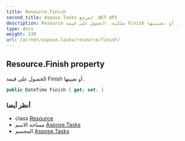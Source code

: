 ```yaml
---
title: Resource.Finish
second_title: Aspose.Tasks لمرجع .NET API
description: Resource ملكية. الحصول على قيمة Finish أو تعيينها .
type: docs
weight: 330
url: /ar/net/aspose.tasks/resource/finish/
---
```

## Resource.Finish property

الحصول على قيمة Finish أو تعيينها .

```csharp
public DateTime Finish { get; set; }
```

### أنظر أيضا

* class [Resource](../)
* مساحة الاسم [Aspose.Tasks](../../resource/)
* المجسم [Aspose.Tasks](../../../)


